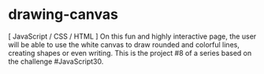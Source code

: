 # drawing-canvas
 [ JavaScript / CSS / HTML ] On this fun and highly interactive page, the user will be able to use the white canvas to draw rounded and colorful lines, creating shapes or even writing. This is the project #8 of a series based on the challenge #JavaScript30.
